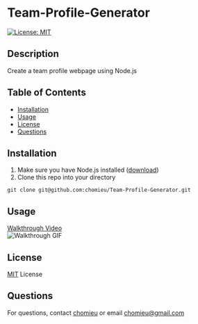 # Team-Profile-Generator
[![License: MIT](https://img.shields.io/badge/License-MIT-yellow.svg)](https://choosealicense.com/licenses/mit/)
        
## Description
Create a team profile webpage using Node.js
   
## Table of Contents
* [Installation](#installation)
* [Usage](#usage)
* [License](#license)
* [Questions](#questions)
        
## Installation
1. Make sure you have Node.js installed ([download](https://nodejs.org/en/))
2. Clone this repo into your directory
```
git clone git@github.com:chomieu/Team-Profile-Generator.git
```

## Usage
[Walkthrough Video](https://drive.google.com/file/d/14rnjXosHUzUtfstmy6XPt8gZtEL8Zzo5/view)</br>
![Walkthrough GIF](./walkthrough.gif)

## License
[MIT](./LICENSE) License

## Questions
For questions, contact [chomieu](https://github.com/chomieu) or email chomieu@gmail.com
